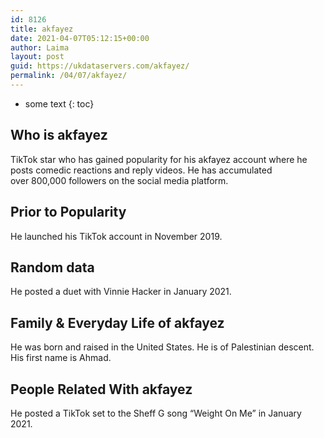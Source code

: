 ```yaml
---
id: 8126
title: akfayez
date: 2021-04-07T05:12:15+00:00
author: Laima
layout: post
guid: https://ukdataservers.com/akfayez/
permalink: /04/07/akfayez/
---
```


* some text
{: toc}


## Who is akfayez
                  
                  
                  
TikTok star who has gained popularity for his akfayez account where he posts comedic reactions and reply videos. He has accumulated over 800,000 followers on the social media platform. 
                  
              
            
              
            
                
                
                
## Prior to Popularity
                  
                  
                  
He launched his TikTok account in November 2019. 
                  
              
            
              
            
                
                
                
## Random data
                  
                  
                  
He posted a duet with Vinnie Hacker in January 2021. 
                  
              
            
              
            
                
                
                
## Family & Everyday Life of akfayez
                  
                  
                  
He was born and raised in the United States. He is of Palestinian descent. His first name is Ahmad.
                  
              
            
              
            
                
                
                
## People Related With akfayez
                  
                  
                  
He posted a TikTok set to the Sheff G song &#8220;Weight On Me&#8221; in January 2021. 
                  
              
            
              
            
                
              
            
              
              
            
            
              
            
          
          
          